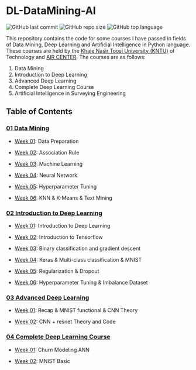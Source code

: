# DL-DataMining-AI

![GitHub last commit](https://img.shields.io/github/last-commit/Yousefess/DL-DataMining-AI)
![GitHub repo size](https://img.shields.io/github/repo-size/Yousefess/DL-DataMining-AI)
![GitHub top language](https://img.shields.io/github/languages/top/Yousefess/DL-DataMining-AI)

This repository contains the code for some courses I have passed in fields of Data Mining, Deep Learning and Artificial Intelligence in Python language. These courses are held by the [Khaje Nasir Toosi University (KNTU)](https://geomatics.kntu.ac.ir/) of Technology and [AIR CENTER](https://t.me/AIR_Center). The courses are as follows:

1. Data Mining
2. Introduction to Deep Learning
3. Advanced Deep Learning
4. Complete Deep Learning Course
5. Artificial Intelligence in Surveying Engineering

## Table of Contents

### [01 Data Mining](https://github.com/Yousefess/DL-DataMining-AI/tree/main/01%20Data%20Mining)

- [Week 01](https://github.com/Yousefess/DL-DataMining-AI/tree/main/01%20Data%20Mining/Week%2001): Data Preparation

- [Week 02](https://github.com/Yousefess/DL-DataMining-AI/tree/main/01%20Data%20Mining/Week%2002): Association Rule

- [Week 03](https://github.com/Yousefess/DL-DataMining-AI/tree/main/01%20Data%20Mining/Week%2003): Machine Learning

- [Week 04](https://github.com/Yousefess/DL-DataMining-AI/tree/main/01%20Data%20Mining/Week%2004): Neural Network

- [Week 05](https://github.com/Yousefess/DL-DataMining-AI/tree/main/01%20Data%20Mining/Week%2005): Hyperparameter Tuning

- [Week 06](https://github.com/Yousefess/DL-DataMining-AI/tree/main/01%20Data%20Mining/Week%2006): KNN & K-Means & Text Mining

### [02 Introduction to Deep Learning](https://github.com/Yousefess/DL-DataMining-AI/tree/main/02%20Introduction%20to%20Deep%20Learning)

- [Week 01](https://github.com/Yousefess/DL-DataMining-AI/tree/main/02%20Introduction%20to%20Deep%20Learning/Week%2001): Introduction to Deep Learning

- [Week 02](https://github.com/Yousefess/DL-DataMining-AI/tree/main/02%20Introduction%20to%20Deep%20Learning/Week%2002): Introduction to Tensorflow

- [Week 03](https://github.com/Yousefess/DL-DataMining-AI/tree/main/02%20Introduction%20to%20Deep%20Learning/Week%2003): Binary classification and gradient descent

- [Week 04](https://github.com/Yousefess/DL-DataMining-AI/tree/main/02%20Introduction%20to%20Deep%20Learning/Week%2004): Keras & Multi-class classification & MNIST

- [Week 05](https://github.com/Yousefess/DL-DataMining-AI/tree/main/02%20Introduction%20to%20Deep%20Learning/Week%2005): Regularization & Dropout

- [Week 06](https://github.com/Yousefess/DL-DataMining-AI/tree/main/02%20Introduction%20to%20Deep%20Learning/Week%2006): Hyperparameter Tuning & Imbalance Dataset

### [03 Advanced Deep Learning](https://github.com/Yousefess/DL-DataMining-AI/tree/main/03%20Advance%20Deep%20Learning)

- [Week 01](https://github.com/Yousefess/DL-DataMining-AI/tree/main/03%20Advance%20Deep%20Learning/Week%2001): Recap & MNIST functional & CNN Theory

- [Week 02](https://github.com/Yousefess/DL-DataMining-AI/tree/main/03%20Advance%20Deep%20Learning/Week%2002): CNN + resnet Theory and Code

### [04 Complete Deep Learning Course](https://github.com/Yousefess/DL-DataMining-AI/tree/main/04%20Complete%20Deep%20Learning%20Course)

- [Week 01](https://github.com/Yousefess/DL-DataMining-AI/tree/main/04%20Complete%20Deep%20Learning%20Course/Week%2001): Churn Modeling ANN

- [Week 02](https://github.com/Yousefess/DL-DataMining-AI/tree/main/04%20Complete%20Deep%20Learning%20Course/Week%2002): MNIST Basic
